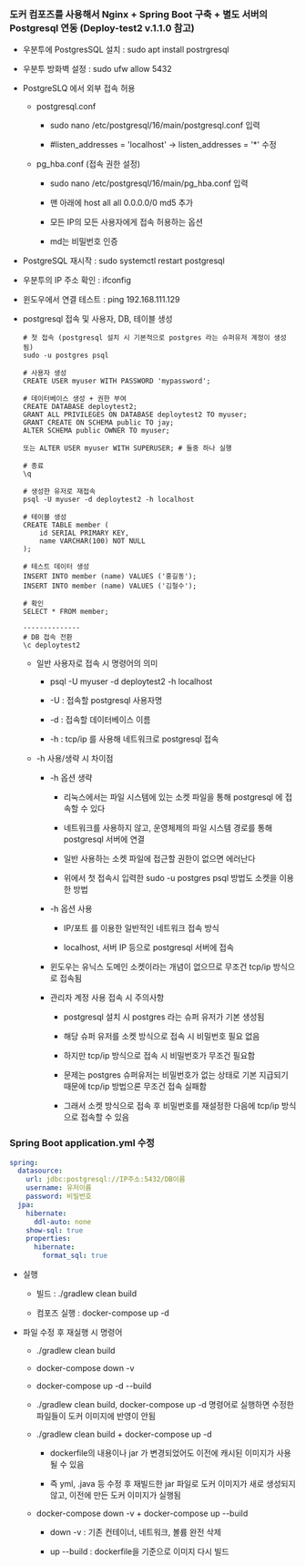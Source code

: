### 도커 컴포즈를 사용해서 Nginx + Spring Boot 구축 + 별도 서버의 Postgresql 연동 (Deploy-test2 v.1.1.0 참고)

* 우분투에 PostgresSQL 설치 : sudo apt install postrgresql

* 우분투 방화벽 설정 : sudo ufw allow 5432

* PostgreSLQ 에서 외부 접속 허용

    - postgresql.conf

        - sudo nano /etc/postgresql/16/main/postgresql.conf 입력

        - #listen_addresses = 'localhost' -> listen_addresses = '*' 수정

    - pg_hba.conf (접속 권한 설정)

        - sudo nano /etc/postgresql/16/main/pg_hba.conf 입력

        - 맨 아래에 host all all 0.0.0.0/0 md5 추가

        - 모든 IP의 모든 사용자에게 접속 허용하는 옵션

        - md는 비밀번호 인증

* PostgreSQL 재시작 : sudo systemctl restart postgresql

* 우분투의 IP 주소 확인 : ifconfig

* 윈도우에서 연결 테스트 : ping 192.168.111.129

* postgresql 접속 및 사용자, DB, 테이블 생성

    ```
    # 첫 접속 (postgresql 설치 시 기본적으로 postgres 라는 슈퍼유저 계정이 생성됨)
    sudo -u postgres psql

    # 사용자 생성
    CREATE USER myuser WITH PASSWORD 'mypassword';

    # 데이터베이스 생성 + 권한 부여
    CREATE DATABASE deploytest2;
    GRANT ALL PRIVILEGES ON DATABASE deploytest2 TO myuser;
    GRANT CREATE ON SCHEMA public TO jay;
    ALTER SCHEMA public OWNER TO myuser;

    또는 ALTER USER myuser WITH SUPERUSER; # 둘중 하나 실행

    # 종료
    \q

    # 생성한 유저로 재접속
    psql -U myuser -d deploytest2 -h localhost

    # 테이블 생성
    CREATE TABLE member (
        id SERIAL PRIMARY KEY,
        name VARCHAR(100) NOT NULL
    );

    # 테스트 데이터 생성
    INSERT INTO member (name) VALUES ('홍길동');
    INSERT INTO member (name) VALUES ('김철수');

    # 확인
    SELECT * FROM member;

    --------------
    # DB 접속 전환
    \c deploytest2
    ```

    - 일반 사용자로 접속 시 명령어의 의미

        - psql -U myuser -d deploytest2 -h localhost

        - -U : 접속할 postgresql 사용자명

        - -d : 접속할 데이터베이스 이름

        - -h : tcp/ip 를 사용해 네트워크로 postgresql 접속

    - -h 사용/생략 시 차이점

        - -h 옵션 생략

            - 리눅스에서는 파일 시스템에 있는 소켓 파일을 통해 postgresql 에 접속할 수 있다

            - 네트워크를 사용하지 않고, 운영체제의 파일 시스템 경로를 통해 postgresql 서버에 연결

            - 일반 사용하는 소켓 파일에 접근할 권한이 없으면 에러난다 
            
            - 위에서 첫 접속시 입력한 sudo -u postgres psql 방법도 소켓을 이용한 방법
            
        - -h 옵션 사용

            - IP/포트 를 이용한 일반적인 네트워크 접속 방식

            - localhost, 서버 IP 등으로 postgresql 서버에 접속

        - 윈도우는 유닉스 도메인 소켓이라는 개념이 없으므로 무조건 tcp/ip 방식으로 접속됨

        - 관리자 계정 사용 접속 시 주의사항

            - postgresql 설치 시 postgres 라는 슈퍼 유저가 기본 생성됨

            - 해당 슈퍼 유저를 소켓 방식으로 접속 시 비밀번호 필요 없음

            - 하지만 tcp/ip 방식으로 접속 시 비밀번호가 무조건 필요함

            - 문제는 postgres 슈퍼유저는 비밀번호가 없는 상태로 기본 지급되기 때문에 tcp/ip 방법으론 무조건 접속 실패함

            - 그래서 소켓 방식으로 접속 후 비밀번호를 재설정한 다음에 tcp/ip 방식으로 접속할 수 있음 

### Spring Boot application.yml 수정

```yml
spring:
  datasource:
    url: jdbc:postgresql://IP주소:5432/DB이름
    username: 유저이름
    password: 비밀번호
  jpa:
    hibernate:
      ddl-auto: none
    show-sql: true
    properties:
      hibernate:
        format_sql: true
```

* 실행

    - 빌드 : ./gradlew clean build

    - 컴포즈 실행 : docker-compose up -d

* 파일 수정 후 재실행 시 명령어

    - ./gradlew clean build

    - docker-compose down -v

    - docker-compose up -d --build

    - ./gradlew clean build, docker-compose up -d 명령어로 실행하면 수정한 파일들이 도커 이미지에 반영이 안됨

    - ./gradlew clean build + docker-compose up -d

        - dockerfile의 내용이나 jar 가 변경되었어도 이전에 캐시된 이미지가 사용될 수 있음

        - 즉 yml, .java 등 수정 후 재빌드한 jar 파일로 도커 이미지가 새로 생성되지 않고, 이전에 만든 도커 이미지가 실행됨

    - docker-compose down -v + docker-compose up --build

        - down -v : 기존 컨테이너, 네트워크, 볼륨 완전 삭제

        - up --build : dockerfile을 기준으로 이미지 다시 빌드

